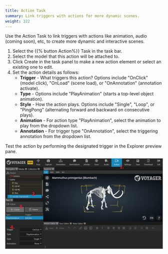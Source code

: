 ```yaml
---
title: Action Task
summary: Link triggers with actions for more dynamic scenes.
weight: 322
---
```


Use the Action Task to link triggers with actions like animation, audio (coming soon), etc, to create more dynamic and interactive scenes.

1. Select the {{% button Action%}} Task in the task bar.
2. Select the model that this action will be attached to.
3. Click Create in the task panel to make a new action element or select an existing one to edit.
4. Set the action details as follows:
    - **Trigger** - What triggers this action? Options include "OnClick" (model click), "OnLoad" (scene load), or "OnAnnotation" (annotation activate).
    - **Type** - Options include "PlayAnimation" (starts a top-level object animation).
    - **Style** - How the action plays. Options include "Single", "Loop", or "PingPong" (alternating forward and backward on consecutive plays).
    - **Animation** - For action type "PlayAnimation", select the animation to play from the dropdown list.
    - **Annotation** - For trigger type "OnAnnotation", select the triggering annotation from the dropdown list.

Test the action by performing the designated trigger in the Explorer preview pane.

![Numbered image showing location of action steps in UI](action-task-new.jpg)